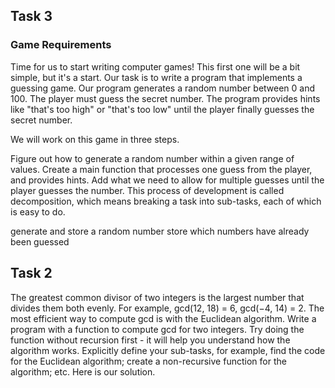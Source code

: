 ## Task 3 
### Game Requirements 
Time for us to start writing computer games! This first one will be a bit simple, but it's a start. Our task is to write a program that implements a guessing game. Our program generates a random number between 0 and 100. The player must guess the secret number. The program provides hints like "that's too high" or "that's too low" until the player finally guesses the secret number.

We will work on this game in three steps. 

Figure out how to generate a random number within a given range of values.
Create a main function that processes one guess from the player, and provides hints.
Add what we need to allow for multiple guesses until the player guesses the number.
This process of development is called decomposition, which means breaking a task into sub-tasks, each of which is easy to do.

generate and store a random number 
store which numbers have already been guessed

## Task 2 

The greatest common divisor of two integers is the largest number that divides them both evenly. For example, gcd(12, 18) = 6, gcd(−4, 14) = 2. The most efficient way to compute gcd is with the Euclidean algorithm. Write a program with a function to compute gcd for two integers. Try doing the function without recursion first - it will help you understand how the algorithm works.
Explicitly define your sub-tasks, for example, find the code for the Euclidean algorithm; create a non-recursive function for the algorithm; etc. Here is our solution.

